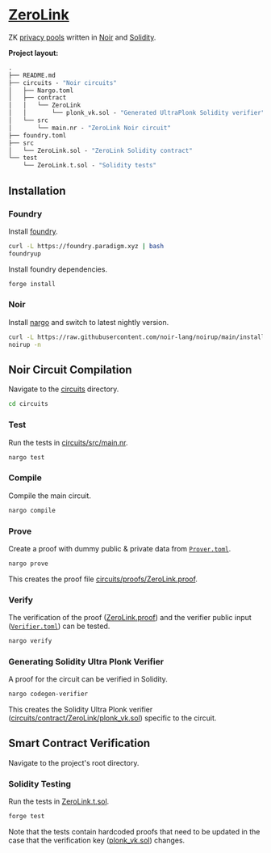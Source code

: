 # [ZeroLink](https://github.com/0xPhaze/ZeroLink)

ZK [privacy pools](https://papers.ssrn.com/sol3/papers.cfm?abstract_id=4563364) written in [Noir](https://noir-lang.org/) and [Solidity](https://soliditylang.org/).

**Project layout:**

```ml
.
├── README.md
├── circuits - "Noir circuits"
│   ├── Nargo.toml
│   ├── contract
│   │   └── ZeroLink
│   │       └── plonk_vk.sol - "Generated UltraPlonk Solidity verifier"
│   └── src
│       └── main.nr - "ZeroLink Noir circuit"
├── foundry.toml
├── src
│   └── ZeroLink.sol - "ZeroLink Solidity contract"
└── test
    └── ZeroLink.t.sol - "Solidity tests"
```

## Installation

### Foundry

Install [foundry](https://book.getfoundry.sh/getting-started/installation).

```sh
curl -L https://foundry.paradigm.xyz | bash
foundryup
```

Install foundry dependencies.

```sh
forge install
```

### Noir

Install [nargo](https://noir-lang.org/getting_started/nargo_installation) and switch to latest nightly version.

```sh
curl -L https://raw.githubusercontent.com/noir-lang/noirup/main/install | bash
noirup -n
```

## Noir Circuit Compilation

Navigate to the [circuits](circuits) directory.

```sh
cd circuits
```

### Test

Run the tests in [circuits/src/main.nr](circuits/src/main.nr).

```sh
nargo test
```

### Compile

Compile the main circuit.

```sh
nargo compile
```

### Prove

Create a proof with dummy public & private data from [`Prover.toml`](circuits/Prover.toml).

```sh
nargo prove
```

This creates the proof file [circuits/proofs/ZeroLink.proof](circuits/proofs/ZeroLink.proof).

### Verify

The verification of the proof ([ZeroLink.proof](circuits/proofs/ZeroLink.proof)) and the verifier public input ([`Verifier.toml`](circuits/Verifier.toml)) can be tested.

```sh
nargo verify
```

### Generating Solidity Ultra Plonk Verifier

A proof for the circuit can be verified in Solidity.

```sh
nargo codegen-verifier
```

This creates the Solidity Ultra Plonk verifier ([circuits/contract/ZeroLink/plonk_vk.sol](circuits/contract/ZeroLink/plonk_vk.sol)) specific to the circuit.

## Smart Contract Verification

Navigate to the project's root directory.

### Solidity Testing

Run the tests in [ZeroLink.t.sol](test/ZeroLink.t.sol).

```sh
forge test
```

Note that the tests contain hardcoded proofs that need to be updated in the case that the verification key ([plonk_vk.sol](circuits/contract/ZeroLink/plonk_vk.sol)) changes.
